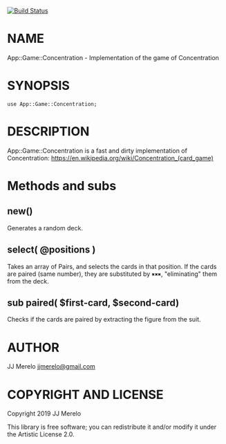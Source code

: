 [![Build Status](https://travis-ci.org/JJ/p6-app-concentration.svg?branch=master)](https://travis-ci.org/JJ/p6-app-concentration)

NAME
====

App::Game::Concentration - Implementation of the game of Concentration

SYNOPSIS
========

```perl6
use App::Game::Concentration;
```

DESCRIPTION
===========

App::Game::Concentration is a fast and dirty implementation of Concentration: https://en.wikipedia.org/wiki/Concentration_(card_game)

Methods and subs
================

new()
-----

Generates a random deck.

select( @positions )
--------------------

Takes an array of Pairs, and selects the cards in that position. If the cards are paired (same number), they are substituted by `✖✖✖`, "eliminating" them from the deck. 

sub paired( $first-card, $second-card)
--------------------------------------

Checks if the cards are paired by extracting the figure from the suit.

AUTHOR
======

JJ Merelo <jjmerelo@gmail.com>

COPYRIGHT AND LICENSE
=====================

Copyright 2019 JJ Merelo

This library is free software; you can redistribute it and/or modify it under the Artistic License 2.0.

